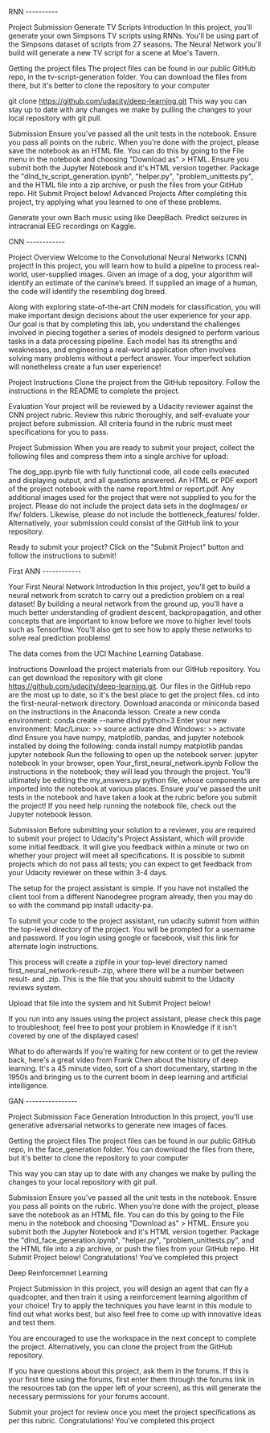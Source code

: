 RNN ----------

Project Submission
Generate TV Scripts
Introduction
In this project, you'll generate your own Simpsons TV scripts using RNNs. You'll be using part of the Simpsons dataset of scripts from 27 seasons. The Neural Network you'll build will generate a new TV script for a scene at Moe's Tavern.

Getting the project files
The project files can be found in our public GitHub repo, in the tv-script-generation folder. You can download the files from there, but it's better to clone the repository to your computer

git clone https://github.com/udacity/deep-learning.git
This way you can stay up to date with any changes we make by pulling the changes to your local repository with git pull.

Submission
Ensure you've passed all the unit tests in the notebook.
Ensure you pass all points on the rubric.
When you're done with the project, please save the notebook as an HTML file. You can do this by going to the File menu in the notebook and choosing "Download as" > HTML. Ensure you submit both the Jupyter Notebook and it's HTML version together.
Package the "dlnd_tv_script_generation.ipynb", "helper.py", "problem_unittests.py", and the HTML file into a zip archive, or push the files from your GitHub repo.
Hit Submit Project below!
Advanced Projects
After completing this project, try applying what you learned to one of these problems.

Generate your own Bach music using like DeepBach.
Predict seizures in intracranial EEG recordings on Kaggle.

CNN ------------

Project Overview
Welcome to the Convolutional Neural Networks (CNN) project! In this project, you will learn how to build a pipeline to process real-world, user-supplied images. Given an image of a dog, your algorithm will identify an estimate of the canine’s breed. If supplied an image of a human, the code will identify the resembling dog breed.

Along with exploring state-of-the-art CNN models for classification, you will make important design decisions about the user experience for your app. Our goal is that by completing this lab, you understand the challenges involved in piecing together a series of models designed to perform various tasks in a data processing pipeline. Each model has its strengths and weaknesses, and engineering a real-world application often involves solving many problems without a perfect answer. Your imperfect solution will nonetheless create a fun user experience!

Project Instructions
Clone the project from the GitHub repository. Follow the instructions in the README to complete the project.

Evaluation
Your project will be reviewed by a Udacity reviewer against the CNN project rubric. Review this rubric thoroughly, and self-evaluate your project before submission. All criteria found in the rubric must meet specifications for you to pass.

Project Submission
When you are ready to submit your project, collect the following files and compress them into a single archive for upload:

The dog_app.ipynb file with fully functional code, all code cells executed and displaying output, and all questions answered.
An HTML or PDF export of the project notebook with the name report.html or report.pdf.
Any additional images used for the project that were not supplied to you for the project. Please do not include the project data sets in the dogImages/ or lfw/ folders. Likewise, please do not include the bottleneck_features/ folder.
Alternatively, your submission could consist of the GitHub link to your repository.

Ready to submit your project?
Click on the "Submit Project" button and follow the instructions to submit!

First ANN ------------

Your First Neural Network
Introduction
In this project, you'll get to build a neural network from scratch to carry out a prediction problem on a real dataset! By building a neural network from the ground up, you'll have a much better understanding of gradient descent, backpropagation, and other concepts that are important to know before we move to higher level tools such as Tensorflow. You'll also get to see how to apply these networks to solve real prediction problems!

The data comes from the UCI Machine Learning Database.

Instructions
Download the project materials from our GitHub repository. You can get download the repository with git clone https://github.com/udacity/deep-learning.git. Our files in the GitHub repo are the most up to date, so it's the best place to get the project files.
cd into the first-neural-network directory.
Download anaconda or miniconda based on the instructions in the Anaconda lesson.
Create a new conda environment:
conda create --name dlnd python=3
Enter your new environment:
Mac/Linux: >> source activate dlnd
Windows: >> activate dlnd
Ensure you have numpy, matplotlib, pandas, and jupyter notebook installed by doing the following:
conda install numpy matplotlib pandas jupyter notebook
Run the following to open up the notebook server:
jupyter notebook
In your browser, open Your_first_neural_network.ipynb
Follow the instructions in the notebook; they will lead you through the project. You'll ultimately be editing the my_answers.py python file, whose components are imported into the notebook at various places.
Ensure you've passed the unit tests in the notebook and have taken a look at the rubric before you submit the project!
If you need help running the notebook file, check out the Jupyter notebook lesson.

Submission
Before submitting your solution to a reviewer, you are required to submit your project to Udacity's Project Assistant, which will provide some initial feedback. It will give you feedback within a minute or two on whether your project will meet all specifications. It is possible to submit projects which do not pass all tests; you can expect to get feedback from your Udacity reviewer on these within 3-4 days.

The setup for the project assistant is simple. If you have not installed the client tool from a different Nanodegree program already, then you may do so with the command pip install udacity-pa.

To submit your code to the project assistant, run udacity submit from within the top-level directory of the project. You will be prompted for a username and password. If you login using google or facebook, visit this link for alternate login instructions.

This process will create a zipfile in your top-level directory named first_neural_network-result-.zip, where there will be a number between result- and .zip. This is the file that you should submit to the Udacity reviews system.

Upload that file into the system and hit Submit Project below!

If you run into any issues using the project assistant, please check this page to troubleshoot; feel free to post your problem in Knowledge if it isn't covered by one of the displayed cases!

What to do afterwards
If you're waiting for new content or to get the review back, here's a great video from Frank Chen about the history of deep learning. It's a 45 minute video, sort of a short documentary, starting in the 1950s and bringing us to the current boom in deep learning and artificial intelligence.

GAN ----------------

Project Submission
Face Generation
Introduction
In this project, you'll use generative adversarial networks to generate new images of faces.

Getting the project files
The project files can be found in our public GitHub repo, in the face_generation folder. You can download the files from there, but it's better to clone the repository to your computer

This way you can stay up to date with any changes we make by pulling the changes to your local repository with git pull.

Submission
Ensure you've passed all the unit tests in the notebook.
Ensure you pass all points on the rubric.
When you're done with the project, please save the notebook as an HTML file. You can do this by going to the File menu in the notebook and choosing "Download as" > HTML. Ensure you submit both the Jupyter Notebook and it's HTML version together.
Package the "dlnd_face_generation.ipynb", "helper.py", "problem_unittests.py", and the HTML file into a zip archive, or push the files from your GitHub repo.
Hit Submit Project below!
 Congratulations! You've completed this project

 Deep Reinforcemnet Learning

 Project Submission
In this project, you will design an agent that can fly a quadcopter, and then train it using a reinforcement learning algorithm of your choice! Try to apply the techniques you have learnt in this module to find out what works best, but also feel free to come up with innovative ideas and test them.

You are encouraged to use the workspace in the next concept to complete the project. Alternatively, you can clone the project from the GitHub repository.

If you have questions about this project, ask them in the forums. If this is your first time using the forums, first enter them through the forums link in the resources tab (on the upper left of your screen), as this will generate the necessary permissions for your forums account.

Submit your project for review once you meet the project specifications as per this rubric.
 Congratulations! You've completed this project
